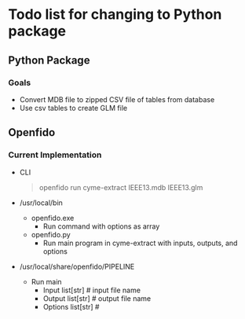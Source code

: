 # Todo list for changing to Python package

## Python Package

### Goals

- Convert MDB file to zipped CSV file of tables from database
- Use csv tables to create GLM file

## Openfido

### Current Implementation

- CLI

  > openfido run cyme-extract IEEE13.mdb IEEE13.glm

- /usr/local/bin

  - openfido.exe
    - Run command with options as array
  - openfido.py
    - Run main program in cyme-extract with inputs, outputs, and options

- /usr/local/share/openfido/PIPELINE
  - Run main
    - Input list[str] # input file name
    - Output list[str] # output file name
    - Options list[str] #

